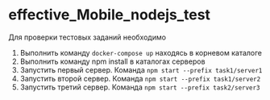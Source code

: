 # effective_Mobile_nodejs_test

Для проверки тестовых заданий необходимо
1. Выполнить команду `docker-compose up` находясь в корневом каталоге
2. Выполнить команду npm install в каталогах серверов
2. Запустить первый сервер. Команда `npm start --prefix task1/server1`
3. Запустить второй сервер. Команда `npm start --prefix task1/server2`
4. Запустить третий сервер. Команда `npm start --prefix task2/server3`